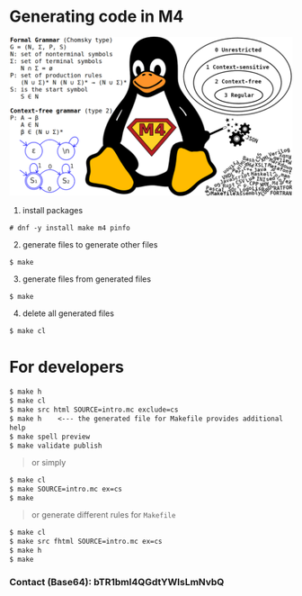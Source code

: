 # Generating code in M4
![m4tux](img/m4tux.png?raw=true)
1. install packages
```
# dnf -y install make m4 pinfo
```
2. generate files to generate other files
```
$ make
```
3. generate files from generated files
```
$ make
```
4. delete all generated files
```
$ make cl
```
# For developers
```
$ make h
$ make cl
$ make src html SOURCE=intro.mc exclude=cs
$ make h	<--- the generated file for Makefile provides additional help
$ make spell preview
$ make validate publish
```
> or simply
```
$ make cl
$ make SOURCE=intro.mc ex=cs
$ make
```
> or generate different rules for `Makefile`
```
$ make cl
$ make src fhtml SOURCE=intro.mc ex=cs
$ make h
$ make
```
### Contact (Base64): bTR1bml4QGdtYWlsLmNvbQ
